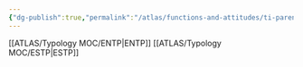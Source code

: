 ```yaml
---
{"dg-publish":true,"permalink":"/atlas/functions-and-attitudes/ti-parent/"}
---
```



[[ATLAS/Typology MOC/ENTP\|ENTP]]
[[ATLAS/Typology MOC/ESTP\|ESTP]]

